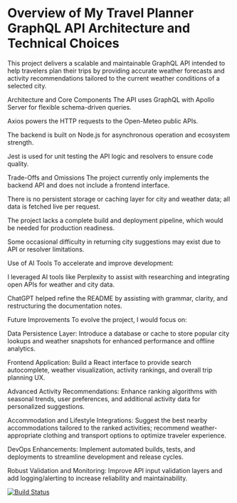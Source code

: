 # Overview of My Travel Planner GraphQL API Architecture and Technical Choices
This project delivers a scalable and maintainable GraphQL API intended to help travelers plan their trips by providing accurate weather forecasts and activity recommendations tailored to the current weather conditions of a selected city.

Architecture and Core Components
The API uses GraphQL with Apollo Server for flexible schema-driven queries.

Axios powers the HTTP requests to the Open-Meteo public APIs.

The backend is built on Node.js for asynchronous operation and ecosystem strength.

Jest is used for unit testing the API logic and resolvers to ensure code quality.

Trade-Offs and Omissions
The project currently only implements the backend API and does not include a frontend interface.

There is no persistent storage or caching layer for city and weather data; all data is fetched live per request.

The project lacks a complete build and deployment pipeline, which would be needed for production readiness.

Some occasional difficulty in returning city suggestions may exist due to API or resolver limitations.

Use of AI Tools
To accelerate and improve development:

I leveraged AI tools like Perplexity to assist with researching and integrating open APIs for weather and city data.

ChatGPT helped refine the README by assisting with grammar, clarity, and restructuring the documentation notes.

Future Improvements
To evolve the project, I would focus on:

Data Persistence Layer:
Introduce a database or cache to store popular city lookups and weather snapshots for enhanced performance and offline analytics.

Frontend Application:
Build a React interface to provide search autocomplete, weather visualization, activity rankings, and overall trip planning UX.

Advanced Activity Recommendations:
Enhance ranking algorithms with seasonal trends, user preferences, and additional activity data for personalized suggestions.

Accommodation and Lifestyle Integrations:
Suggest the best nearby accommodations tailored to the ranked activities; recommend weather-appropriate clothing and transport options to optimize traveler experience.

DevOps Enhancements:
Implement automated builds, tests, and deployments to streamline development and release cycles.

Robust Validation and Monitoring:
Improve API input validation layers and add logging/alerting to increase reliability and maintainability.

[![Build Status](https://app.travis-ci.com/nguThapelo/TPA.svg?token=u181h9zra4pJQPTUCHxw&branch=master)](https://app.travis-ci.com/nguThapelo/TPA)